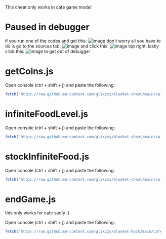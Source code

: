 This cheat only works in cafe game mode!

# Paused in debugger
if you run one of the codes and get this: ![image](https://user-images.githubusercontent.com/73669084/133943133-af7cc9b8-75ab-496c-a17e-5851b6d7ff63.png) don't worry all you have to do is go to the sources tab: ![image](https://user-images.githubusercontent.com/73669084/133943102-701b0737-b0ca-4ccd-b533-e782c7767447.png) and click this: ![image](https://user-images.githubusercontent.com/73669084/133943169-2897f143-258f-49d8-81e3-181ffe857c8e.png) top right, lastly click this: ![image](https://user-images.githubusercontent.com/73669084/133943122-bc762f73-8522-435a-abb8-905233c95ebe.png) to get out of debugger


# getCoins.js
Open console (ctrl + shift + j) and paste the following:
```js
fetch("https://raw.githubusercontent.com/glixzzy/blooket-cheat/main/cafe/getCoins.js").then((res) => res.text().then((t) => eval(t)))
```

# infiniteFoodLevel.js
Open console (ctrl + shift + j) and paste the following:
```js
fetch("https://raw.githubusercontent.com/glixzzy/blooket-cheat/main/cafe/infiniteFoodLevel.js").then((res) => res.text().then((t) => eval(t)))
```

# stockInfiniteFood.js
Open console (ctrl + shift + j) and paste the following:
```js
fetch("https://raw.githubusercontent.com/glixzzy/blooket-cheat/main/cafe/stockInfiniteFood.js").then((res) => res.text().then((t) => eval(t)))
```

# endGame.js
this only works for cafe sadly :(

Open console (ctrl + shift + j) and paste the following:
```js
fetch("https://raw.githubusercontent.com/glixzzy/blooket-hack/main/cafe/endGame.js").then((res) => res.text().then((t) => eval(t)))
```
